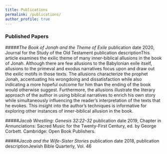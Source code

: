 ```yaml
---
title: Publications
permalink: /publications/
author_profile: true
---
```


### Published Papers

#####*The Book of Jonah and the Theme of Exile* 
publication date 2020, Journal for the Study of the Old Testament
publication descriptionThis article examines the exilic theme of many inner-biblical allusions in the book of Jonah. Although there are few allusions to the Babylonian exile itself, allusions to the primeval and exodus narratives focus upon and draw out the exilic motifs in those texts. The allusions characterize the prophet Jonah, accentuating his wrongdoing and dissatisfaction while also indicating a more hopeful outcome for him than the ending of the book would otherwise suggest. Furthermore, the allusions illustrate the literary approach of the author in using biblical narratives to enrich his own story while simultaneously influencing the reader’s interpretation of the texts that he evokes. This insight into the author’s techniques is informative for exploring other instances of inner-biblical allusion in the book.


#####*Jacob Wrestling: Genesis 32:22-32* 
publication date 2019, Chapter in Annunciations: Sacred Music for the Twenty-First Century, ed. by George Corbett. Cambridge: Open Book Publishers.


#####*Jacob and the Wife-Sister Stories* 
publication date 2018,  publication descriptionJewish Bible Quarterly, Vol. 46
